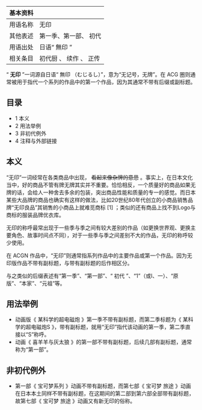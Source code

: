 |  **基本资料**  ||
|---|---|
|用语名称  |  无印   |
|其他表述  |  第一季、第一部、  初代   |
|用语出处  |  日语“  無印  ”   |
|相关条目  |  初代厨  、  续作  、  正传   |
  
“ **无印** ”一词源自日语“  無印  （むじるし）”，意为“无记号，无牌”。在  ACG
圈则通常被用于指代一个系列的作品中的第一个作品，因为其通常不带有后缀或副标题。

##  目录

  * 1  本义 
  * 2  用法举例 
  * 3  非初代例外 
  * 4  注释与外部链接 

##  本义

“无印”一词经常在各类商品中出现， ~~看起来像杂牌的意思~~
。事实上，在日本文化当中，好的商品不管有牌无牌其实并不重要。恰恰相反，一个质量好的商品如果无牌的话，会给人一种舍去多余的包装，突出商品性能和质量的专一的感觉。而日本某些大品牌的商品也确实有这样的做法，比如20世纪80年代创立的小商品销售品牌“无印良品”其销售的小商品上就难觅商标
[1]  ；类似的还有商品上找不到Logo与商标的服装品牌优衣库。

无印的称呼最常出现于一些季与季之间有较大差别的作品（如更换世界观、更换主要角色、故事时间点不同），对于一些季与季之间差别不大的作品，无印的称呼较少使用。

在  ACGN  作品中，“无印”则通常指系列作品中的主要作品或第一个作品。因为无印版作品不带有副标题，与带有副标题的后作相区分。

与之类似的后缀表述有“第一季”、“第一部”、“  初代  ”、“1”（或Ⅰ、一）、“原版”、“本家”、“元祖”等。

##  用法举例

  * 动画版《  某科学的超电磁炮  》第一季不带有副标题，而第二季标题为《  某科学的超电磁炮S  》，带有副标题，就用“无印”指代该动画的第一季，第二季直接以“S”称呼。 
  * 动画《  喜羊羊与灰太狼  》的第一部不带有副标题，后续几部有副标题，通常称为“第一部”。 

##  非初代例外

  * 第一部《  宝可梦系列  》动画不带有副标题，而第七部《  宝可梦 旅途  》动画在日本本土同样不带有副标题，在这期间的第二部到第六部全部带有副标题，故第七部《  宝可梦 旅途  》动画又有新无印的俗称。 